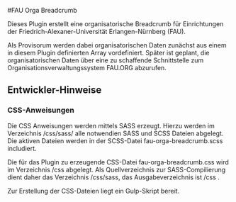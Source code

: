 #FAU Orga Breadcrumb

Dieses Plugin erstellt eine organisatorische Breadcrumb für Einrichtungen
der Friedrich-Alexaner-Universität Erlangen-Nürnberg (FAU). 

Als Provisorum werden dabei organisatorischen Daten zunächst aus einem
in diesem Plugin definierten Array vordefiniert. Später ist geplant, die
organisatorischen Daten über eine zu schaffende Schnittstelle zum
Organisationsverwaltungssystem  FAU.ORG abzurufen.


## Entwickler-Hinweise

### CSS-Anweisungen

Die CSS Anweisungen werden mittels SASS erzeugt. Hierzu werden im Verzeichnis
  /css/sass/
alle notwendien SASS und SCSS Dateien abgelegt. Die aktiven Dateien werden in
der SCSS-Datei fau-orga-breadcrumb.scss includiert.

Die für das Plugin zu erzeugende CSS-Datei fau-orga-breadcrumb.css wird im
Verzeichnis /css abgelegt. 
Als Quellverzeichnis zur SASS-Compilierung dient daher das Verzeichnis /css/sass,
das Ausgabeverzeichnis ist /css .

Zur Erstellung der CSS-Dateien liegt ein Gulp-Skript bereit.
 

